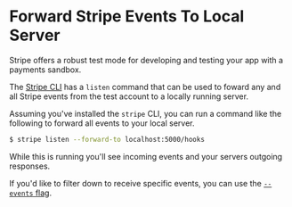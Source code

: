 # Forward Stripe Events To Local Server

Stripe offers a robust test mode for developing and testing your app with a
payments sandbox.

The [Stripe CLI](https://stripe.com/docs/stripe-cli/webhooks#forward-events)
has a `listen` command that can be used to foward any and all Stripe events
from the test account to a locally running server.

Assuming you've installed the `stripe` CLI, you can run a command like the
following to forward all events to your local server.

```bash
$ stripe listen --forward-to localhost:5000/hooks
```

While this is running you'll see incoming events and your servers outgoing
responses.

If you'd like to filter down to receive specific events, you can use the
[`--events`
flag](https://stripe.com/docs/stripe-cli/webhooks#supported-events).
